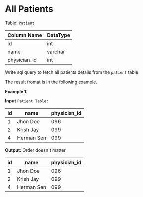 # All Patients

Table: ```Patient```

Column Name  | DataType
-------------|---------
id|int
name|varchar
physician_id|int

Write sql query to fetch all patients details from the ```patient``` table

The result fromat is in the following example.

**Example 1:**

**Input**
```Patient Table:```

id | name | physician_id
---|------|------------
1|Jhon Doe|096
2|Krish Jay|099
4|Herman Sen|099

**Output:** Order doesn`t matter

id | name | physician_id
---|------|------------
1|Jhon Doe|096
2|Krish Jay|099
4|Herman Sen|099






